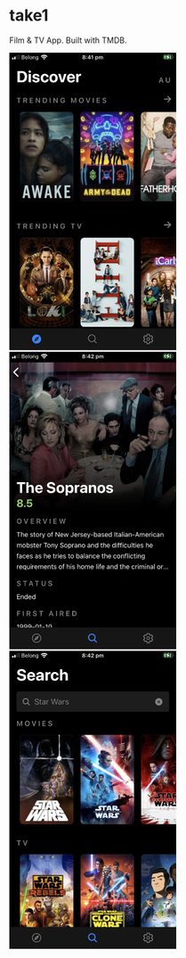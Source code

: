 # take1
Film & TV App. Built with TMDB.

<p align="left">
  <img src="https://github.com/AaronWLChan/take1/blob/main/images/ios_1.PNG" width="300"/>
  <img src="https://github.com/AaronWLChan/take1/blob/main/images/io2_3.PNG" width="300"/>
  <img src="https://github.com/AaronWLChan/take1/blob/main/images/ios_2.PNG" width="300"/>
</p>

